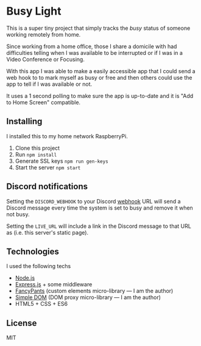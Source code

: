 # Busy Light

This is a super tiny project that simply tracks the *busy* status of someone working remotely from home.

Since working from a home office, those I share a domicile with had difficulties telling when I was available to be interrupted or if I was in a Video Conference or Focusing.

With this app I was able to make a easily accessible app that I could send a web hook to to mark myself as busy or free and then others could use the app to tell if I was available or not.

It uses a 1 second polling to make sure the app is up-to-date and it is "Add to Home Screen" compatible.

## Installing

I installed this to my home network RaspberryPi.

1. Clone this project
2. Run `npm install`
3. Generate SSL keys `npm run gen-keys`
4. Start the server `npm start`

## Discord notifications

Setting the `DISCORD_WEBHOOK` to your Discord [webhook](https://discord.com/developers/docs/resources/webhook) URL will send a Discord message every time the system is set to busy and remove it when not busy.

Setting the `LIVE_URL` will include a link in the Discord message to that URL as (i.e. this server's static page).

## Technologies

I used the following techs

* [Node.js](https://nodejs.org)
* [Express.js](https://expressjs.com/) + some middleware
* [FancyPants](https://fancy-pants.js.org) (custom elements micro-library — I am the author)
* [Simple DOM](https://tritarget.org/cdn/simple-dom.js) (DOM proxy micro-library — I am the author)
* HTML5 + CSS + ES6

## License

MIT
